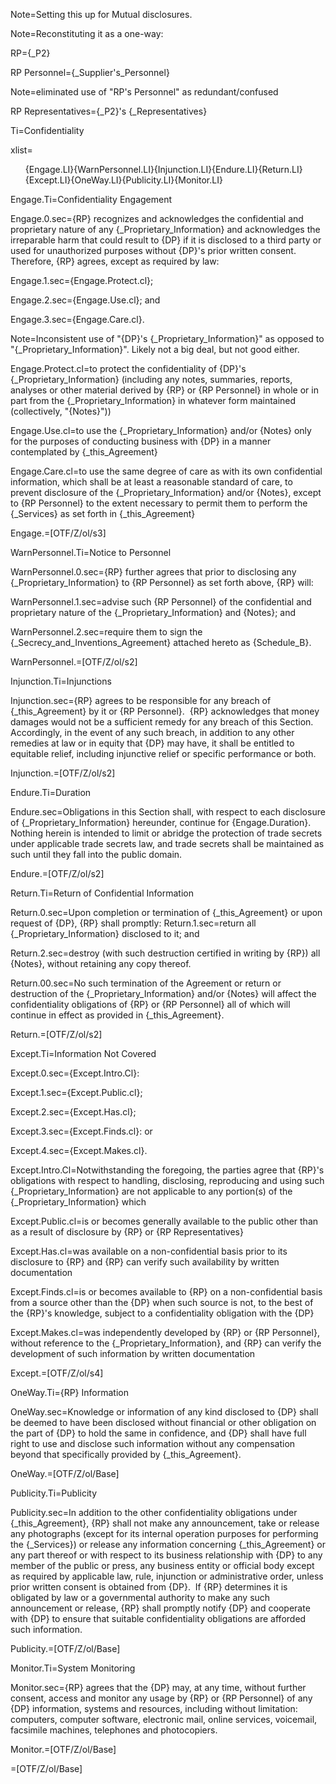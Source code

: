 Note=Setting this up for Mutual disclosures.

Note=Reconstituting it as a one-way:

RP={_P2}

RP Personnel={_Supplier's_Personnel}

Note=eliminated use of "RP's Personnel" as redundant/confused

RP Representatives={_P2}'s {_Representatives}

Ti=Confidentiality

xlist=<ol>{Engage.LI}{WarnPersonnel.LI}{Injunction.LI}{Endure.LI}{Return.LI}{Except.LI}{OneWay.LI}{Publicity.LI}{Monitor.LI}</ol>

Engage.Ti=Confidentiality Engagement

Engage.0.sec={RP} recognizes and acknowledges the confidential and proprietary nature of any {_Proprietary_Information} and acknowledges the irreparable harm that could result to {DP} if it is disclosed to a third party or used for unauthorized purposes without {DP}'s prior written consent.  Therefore, {RP} agrees, except as required by law:

Engage.1.sec={Engage.Protect.cl};

Engage.2.sec={Engage.Use.cl}; and

Engage.3.sec={Engage.Care.cl}.

Note=Inconsistent use of "{DP}'s {_Proprietary_Information}" as opposed to "{_Proprietary_Information}".  Likely not a big deal, but not good either.

Engage.Protect.cl=to protect the confidentiality of {DP}'s {_Proprietary_Information} (including any notes, summaries, reports, analyses or other material derived by {RP} or {RP Personnel} in whole or in part from the {_Proprietary_Information} in whatever form maintained (collectively, "{Notes}"))

Engage.Use.cl=to use the {_Proprietary_Information} and/or {Notes} only for the purposes of conducting business with {DP} in a manner contemplated by {_this_Agreement}

Engage.Care.cl=to use the same degree of care as with its own confidential information, which shall be at least a reasonable standard of care, to prevent disclosure of the {_Proprietary_Information} and/or {Notes}, except to {RP Personnel} to the extent necessary to permit them to perform the {_Services} as set forth in {_this_Agreement}

Engage.=[OTF/Z/ol/s3]

WarnPersonnel.Ti=Notice to Personnel

WarnPersonnel.0.sec={RP} further agrees that prior to disclosing any {_Proprietary_Information} to {RP Personnel} as set forth above, {RP} will:

WarnPersonnel.1.sec=advise such {RP Personnel} of the confidential and proprietary nature of the {_Proprietary_Information} and {Notes}; and

WarnPersonnel.2.sec=require them to sign the {_Secrecy_and_Inventions_Agreement} attached hereto as {Schedule_B}.

WarnPersonnel.=[OTF/Z/ol/s2]

Injunction.Ti=Injunctions

Injunction.sec={RP} agrees to be responsible for any breach of {_this_Agreement} by it or {RP Personnel}.  {RP} acknowledges that money damages would not be a sufficient remedy for any breach of this Section.  Accordingly, in the event of any such breach, in addition to any other remedies at law or in equity that {DP} may have, it shall be entitled to equitable relief, including injunctive relief or specific performance or both.

Injunction.=[OTF/Z/ol/s2]

Endure.Ti=Duration

Endure.sec=Obligations in this Section shall, with respect to each disclosure of {_Proprietary_Information} hereunder, continue for {Engage.Duration}.  Nothing herein is intended to limit or abridge the protection of trade secrets under applicable trade secrets law, and trade secrets shall be maintained as such until they fall into the public domain.

Endure.=[OTF/Z/ol/s2]

Return.Ti=Return of Confidential Information

Return.0.sec=Upon completion or termination of {_this_Agreement} or upon request of {DP}, {RP} shall promptly:
Return.1.sec=return all {_Proprietary_Information} disclosed to it; and

Return.2.sec=destroy (with such destruction certified in writing by {RP}) all {Notes}, without retaining any copy thereof.

Return.00.sec=No such termination of the Agreement or return or destruction of the {_Proprietary_Information} and/or {Notes} will affect the confidentiality obligations of {RP} or {RP Personnel} all of which will continue in effect as provided in {_this_Agreement}.

Return.=[OTF/Z/ol/s2]

Except.Ti=Information Not Covered

Except.0.sec={Except.Intro.Cl}:

Except.1.sec={Except.Public.cl};

Except.2.sec={Except.Has.cl};

Except.3.sec={Except.Finds.cl}: or

Except.4.sec={Except.Makes.cl}.

Except.Intro.Cl=Notwithstanding the foregoing, the parties agree that {RP}'s obligations with respect to handling, disclosing, reproducing and using such {_Proprietary_Information} are not applicable to any portion(s) of the {_Proprietary_Information} which

Except.Public.cl=is or becomes generally available to the public other than as a result of disclosure by {RP} or {RP Representatives}

Except.Has.cl=was available on a non-confidential basis prior to its disclosure to {RP} and {RP} can verify such availability by written documentation

Except.Finds.cl=is or becomes available to {RP} on a non-confidential basis from a source other than the {DP} when such source is not, to the best of the {RP}'s knowledge, subject to a confidentiality obligation with the {DP}

Except.Makes.cl=was independently developed by {RP} or {RP Personnel}, without reference to the {_Proprietary_Information}, and {RP} can verify the development of such information by written documentation

Except.=[OTF/Z/ol/s4]

OneWay.Ti={RP} Information

OneWay.sec=Knowledge or information of any kind disclosed to {DP} shall be deemed to have been disclosed without financial or other obligation on the part of {DP} to hold the same in confidence, and {DP} shall have full right to use and disclose such information without any compensation beyond that specifically provided by {_this_Agreement}.

OneWay.=[OTF/Z/ol/Base]

Publicity.Ti=Publicity

Publicity.sec=In addition to the other confidentiality obligations under {_this_Agreement}, {RP} shall not make any announcement, take or release any photographs (except for its internal operation purposes for performing the {_Services}) or release any information concerning {_this_Agreement} or any part thereof or with respect to its business relationship with {DP} to any member of the public or press, any business entity or official body except as required by applicable law, rule, injunction or administrative order, unless prior written consent is obtained from {DP}.  If {RP} determines it is obligated by law or a governmental authority to make any such announcement or release, {RP} shall promptly notify {DP} and cooperate with {DP} to ensure that suitable confidentiality obligations are afforded such information.

Publicity.=[OTF/Z/ol/Base]

Monitor.Ti=System Monitoring

Monitor.sec={RP} agrees that the {DP} may, at any time, without further consent, access and monitor any usage by {RP} or {RP Personnel} of any {DP} information, systems and resources, including without limitation: computers, computer software, electronic mail, online services, voicemail, facsimile machines, telephones and photocopiers.

Monitor.=[OTF/Z/ol/Base]

=[OTF/Z/ol/Base]
